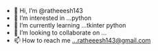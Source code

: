 - 👋 Hi, I’m @ratheeesh143
- 👀 I’m interested in ...python
- 🌱 I’m currently learning ...tkinter python
- 💞️ I’m looking to collaborate on ...
- 📫 How to reach me ...ratheeesh143@gmail.com

<!---
ratheeesh143/ratheeesh143 is a ✨ special ✨ repository because its `README.md` (this file) appears on your GitHub profile.
You can click the Preview link to take a look at your changes.
--->
